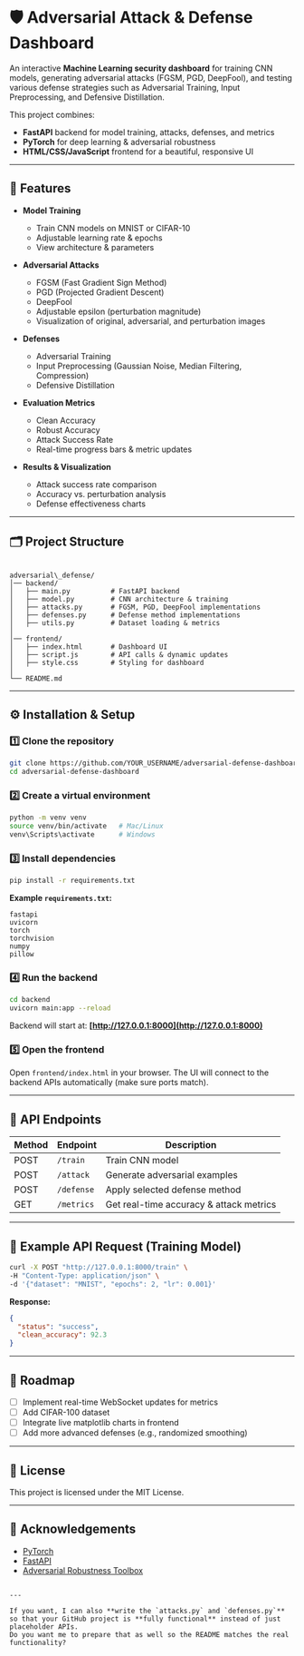 # 🛡️ Adversarial Attack & Defense Dashboard

An interactive **Machine Learning security dashboard** for training CNN models, generating adversarial attacks (FGSM, PGD, DeepFool), and testing various defense strategies such as Adversarial Training, Input Preprocessing, and Defensive Distillation.

This project combines:
- **FastAPI** backend for model training, attacks, defenses, and metrics
- **PyTorch** for deep learning & adversarial robustness
- **HTML/CSS/JavaScript** frontend for a beautiful, responsive UI

---

## 📌 Features

- **Model Training**
  - Train CNN models on MNIST or CIFAR-10
  - Adjustable learning rate & epochs
  - View architecture & parameters

- **Adversarial Attacks**
  - FGSM (Fast Gradient Sign Method)
  - PGD (Projected Gradient Descent)
  - DeepFool
  - Adjustable epsilon (perturbation magnitude)
  - Visualization of original, adversarial, and perturbation images

- **Defenses**
  - Adversarial Training
  - Input Preprocessing (Gaussian Noise, Median Filtering, Compression)
  - Defensive Distillation

- **Evaluation Metrics**
  - Clean Accuracy
  - Robust Accuracy
  - Attack Success Rate
  - Real-time progress bars & metric updates

- **Results & Visualization**
  - Attack success rate comparison
  - Accuracy vs. perturbation analysis
  - Defense effectiveness charts

---

## 🗂 Project Structure

```

adversarial\_defense/
│── backend/
│   ├── main.py          # FastAPI backend
│   ├── model.py         # CNN architecture & training
│   ├── attacks.py       # FGSM, PGD, DeepFool implementations
│   ├── defenses.py      # Defense method implementations
│   ├── utils.py         # Dataset loading & metrics
│
│── frontend/
│   ├── index.html       # Dashboard UI
│   ├── script.js        # API calls & dynamic updates
│   ├── style.css        # Styling for dashboard
│
└── README.md

````

---

## ⚙️ Installation & Setup

### 1️⃣ Clone the repository
```bash
git clone https://github.com/YOUR_USERNAME/adversarial-defense-dashboard.git
cd adversarial-defense-dashboard
````

### 2️⃣ Create a virtual environment

```bash
python -m venv venv
source venv/bin/activate   # Mac/Linux
venv\Scripts\activate      # Windows
```

### 3️⃣ Install dependencies

```bash
pip install -r requirements.txt
```

**Example `requirements.txt`:**

```
fastapi
uvicorn
torch
torchvision
numpy
pillow
```

### 4️⃣ Run the backend

```bash
cd backend
uvicorn main:app --reload
```

Backend will start at: **[http://127.0.0.1:8000](http://127.0.0.1:8000)**

### 5️⃣ Open the frontend

Open `frontend/index.html` in your browser.
The UI will connect to the backend APIs automatically (make sure ports match).

---

## 🔌 API Endpoints

| Method | Endpoint   | Description                             |
| ------ | ---------- | --------------------------------------- |
| POST   | `/train`   | Train CNN model                         |
| POST   | `/attack`  | Generate adversarial examples           |
| POST   | `/defense` | Apply selected defense method           |
| GET    | `/metrics` | Get real-time accuracy & attack metrics |

---

## 🧪 Example API Request (Training Model)

```bash
curl -X POST "http://127.0.0.1:8000/train" \
-H "Content-Type: application/json" \
-d '{"dataset": "MNIST", "epochs": 2, "lr": 0.001}'
```

**Response:**

```json
{
  "status": "success",
  "clean_accuracy": 92.3
}
```

---

## 🎯 Roadmap

* [ ] Implement real-time WebSocket updates for metrics
* [ ] Add CIFAR-100 dataset
* [ ] Integrate live matplotlib charts in frontend
* [ ] Add more advanced defenses (e.g., randomized smoothing)

---

## 📜 License

This project is licensed under the MIT License.

---

## 🙌 Acknowledgements

* [PyTorch](https://pytorch.org/)
* [FastAPI](https://fastapi.tiangolo.com/)
* [Adversarial Robustness Toolbox](https://github.com/Trusted-AI/adversarial-robustness-toolbox)

```

---

If you want, I can also **write the `attacks.py` and `defenses.py`** so that your GitHub project is **fully functional** instead of just placeholder APIs.  
Do you want me to prepare that as well so the README matches the real functionality?
```
